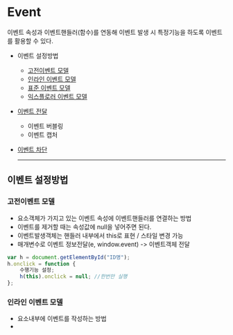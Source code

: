 # Event  
이벤트 속성과 이벤트핸들러(함수)를 연동해 이벤트 발생 시 특정기능을 하도록 이벤트를 활용할 수 있다.   
     
+ 이벤트 설정방법
  - [고전이벤트 모델](#고전이벤트-모델)    
  - [인라인 이벤트 모델](#인라인-이벤트-모델)    
  - [표준 이벤트 모델](#:heavy_check_mark:표준-이벤트-모델)    
  - [익스플로러 이벤트 모델](#익스플로러-이벤트-모델)   
+ [이벤트 전달](#이벤트-전달)   
  - 이벤트 버블링   
  - 이벤트 캡처   
+ [이벤트 차단](#이벤트-차단)   
   
   ***
   
## 이벤트 설정방법
### 고전이벤트 모델   
- 요소객체가 가지고 있는 이벤트 속성에 이벤트핸들러를 연결하는 방법   
- 이벤트를 제거할 때는 속성값에 null을 넣어주면 된다.   
- 이벤트발생객체는 핸들러 내부에서 this로 표현 / 스타일 변경 가능 
- 매개변수로 이벤트 정보전달(e, window.event) -> 이벤트객체 전달   
```javascript
var h = document.getElementById("ID명");
h.onclick = function {
    수행기능 설정;
    h(this).onclick = null; //한번만 실행
};
```     
   
### 인라인 이벤트 모델   
- 요소내부에 이벤트를 작성하는 방법   
- <script> 태그에 있는 함수를 호출하는 방식  
```javascript
<h1 onclick='스크립트 내 함수호출'></h1>
``` 
   
### :heavy_check_mark:표준 이벤트 모델   
- 한번에 여러가지 이벤트핸들러 설정이 가능하다.   
- this키워드는 이벤트발생 객체를 의미한다.   
   
|메소드|내용|
|---|---|
|addEventListener(이벤트이름, 핸들러, 확장)|확장: 버블링/캡쳐링|
|removeEventListener(이벤트이름, 핸들러)|이벤트 삭제|
   
```javascript   
var h = document.getElementById("ID명");
h.addEventListener('click', function(){
  수행기능 설정;
});
```
    
### 익스플로러 이벤트 모델   
- 익스플로러 브라우저 적용 모델   
- 한번에 여러가지 이벤트핸들러 설정이 가능하다.   
- this키워드가 이벤트발생 객체가 아니라 window객체를 의미한다.  
   
|메소드|내용|
|---|---|
|attachEvent(이벤트이름, 핸들러)|익스플로러에만 존재하는 메소드|
|detachEvent(이벤트이름, 핸들러)|이벤트 삭제|
   
```javascript   
var h = document.getElementById("ID명");
h.attachEvent('onclick', function(){ 
    수행기능 설정;
});
```
***
## 이벤트 전달   
### 이벤트 버블링 (Event Bubbling)   
특정 화면 요소에서 이벤트가 발생했을 때 더 상위의 화면 요소들로 전달되어 가는 특성.   
```html
<body>
	<div class="one">
		<div class="two">
			<div class="three">
			</div>
		</div>
	</div>
</body>
```
```javascript
var divs = document.querySelectorAll('div');
divs.forEach(function(div) {
	div.addEventListener('click', logEvent);
});

function logEvent(event) {
	console.log(event.currentTarget.className);
}
```
여기에서 ``` <div class="three"></div> ``` 를 클릭하면 log에 three, two, one이 찍힌다.   
브라우저는 특정 화면 요소에서 이벤트가 발생했을 때 그 이벤트를 최상위에 있는 화면요소까지 이벤트를 전파시키기 때문이다.   
   
### 이벤트 캡쳐 (Event Capture)   
이벤트 버빌링과 반대방향으로 진행되는 이벤트 전파 방식. 특정 이벤트가 발생했을 때 최상위 요소인
body 태그에서 해당 태그를 찾아 내려간다.  
```html
<body>
	<div class="one">
		<div class="two">
			<div class="three">
			</div>
		</div>
	</div>
</body>
```
```javascript
var divs = document.querySelectorAll('div');
divs.forEach(function(div) {
	div.addEventListener('click', logEvent);
    capture: true;  //옵션 객체 설정하면 이벤트버블링과 반대방향으로 탐색!

function logEvent(event) {
	console.log(event.currentTarget.className);
}
```
``` <div class="three"></div> ``` 를 클릭하면 log에 one, two, three 찍힌다.
   
## 이벤트 차단   
```javascript
function logEvent(event) {
  event.stopPropagation();
}
```
이 API는 해당 이벤트가 전파되는 것을 방해한다.   
이벤트 버블링의 경우, 클릭 요소의 이벤트만 발생시키고 상위요소로 이벤트 전달하는 것을 방해한다.   
이벤트 캡쳐의 경우에는 클릭 요소의 최상위 요소 이벤트만 동작시키고 하위 요소들로 이벤트를 전달하지 않는다.   
```javascript
//이벤트 버블링 예제
divs.forEach(function(div) {
	div.addEventListener('click', logEvent);
});

function logEvent(event) {
  event.stopPropagation();
	console.log(event.currentTarget.className);  //three
}
```
```javascript
//이벤트 캡쳐 예제
divs.forEach(function(div) {
	div.addEventListener('click', logEvent);
    capture: true;  

function logEvent(event) {
  event.stopPropagation();
	console.log(event.currentTarget.className);  //one
}
```
***
## 이벤트 위임 (Event Delegation)   
하위 요소에 각각 이벤트를 붙이지 않고 상위 요소에서 하위 요소의 이벤트들을 제어하는 방식을 말한다.   

   
